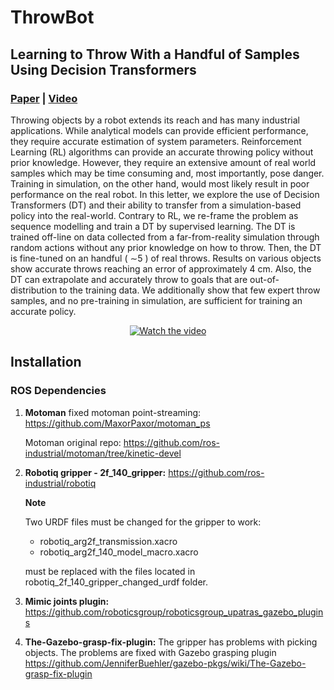 # ThrowBot

## Learning to Throw With a Handful of Samples Using Decision Transformers

### [Paper](https://ieeexplore.ieee.org/document/9984828?source=authoralert) | [Video](https://www.youtube.com/watch?v=5_G6o_H3HeE)

Throwing objects by a robot extends its reach and has many industrial applications. While analytical models can provide efficient performance, they require accurate estimation of system parameters. Reinforcement Learning (RL) algorithms can provide an accurate throwing policy without prior knowledge. However, they require an extensive amount of real world samples which may be time consuming and, most importantly, pose danger. Training in simulation, on the other hand, would most likely result in poor performance on the real robot. In this letter, we explore the use of Decision Transformers (DT) and their ability to transfer from a simulation-based policy into the real-world. Contrary to RL, we re-frame the problem as sequence modelling and train a DT by supervised learning. The DT is trained off-line on data collected from a far-from-reality simulation through random actions without any prior knowledge on how to throw. Then, the DT is fine-tuned on an handful ( ∼5 ) of real throws. Results on various objects show accurate throws reaching an error of approximately 4 cm. Also, the DT can extrapolate and accurately throw to goals that are out-of-distribution to the training data. We additionally show that few expert throw samples, and no pre-training in simulation, are sufficient for training an accurate policy.

<div align="center">

[![Watch the video](https://i.ytimg.com/an_webp/5_G6o_H3HeE/mqdefault_6s.webp?du=3000&sqp=CJbujJ0G&rs=AOn4CLCGBBBcCWcweyEkgv5F2qji_pzybA)](https://www.youtube.com/watch?v=5_G6o_H3HeE)

</div>

## Installation
### ROS Dependencies
1. **Motoman**
fixed motoman point-streaming:
https://github.com/MaxorPaxor/motoman_ps

    Motoman original repo: 
    https://github.com/ros-industrial/motoman/tree/kinetic-devel

2. **Robotiq gripper - 2f_140_gripper:**
https://github.com/ros-industrial/robotiq

    **Note**

    Two URDF files must be changed for the gripper to work:

    - robotiq_arg2f_transmission.xacro
    - robotiq_arg2f_140_model_macro.xacro
   
    must be replaced with the files located in robotiq_2f_140_gripper_changed_urdf folder.

3. **Mimic joints plugin:**
https://github.com/roboticsgroup/roboticsgroup_upatras_gazebo_plugins

4. **The-Gazebo-grasp-fix-plugin:**
The gripper has problems with picking objects.
The problems are fixed with Gazebo grasping plugin
https://github.com/JenniferBuehler/gazebo-pkgs/wiki/The-Gazebo-grasp-fix-plugin
